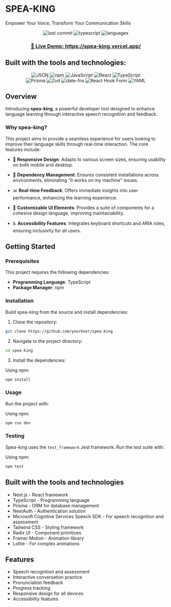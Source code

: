 # SPEA-KING

Empower Your Voice, Transform Your Communication Skills

<div align="center">
  <img src="https://img.shields.io/badge/last%20commit-yesterday-blue" alt="last commit" />
  <img src="https://img.shields.io/badge/typescript-98.5%25-blue" alt="typescript" />
  <img src="https://img.shields.io/badge/languages-3-blue" alt="languages" />
</div>

<div align="center">
  <h3><a href="https://spea-king.vercel.app/" target="_blank">🚀 Live Demo: https://spea-king.vercel.app/</a></h3>
</div>

## Built with the tools and technologies:

<div align="center">
  <img src="https://img.shields.io/badge/JSON-000000?style=for-the-badge&logo=json&logoColor=white" alt="JSON" />
  <img src="https://img.shields.io/badge/npm-CB3837?style=for-the-badge&logo=npm&logoColor=white" alt="npm" />
  <img src="https://img.shields.io/badge/JavaScript-F7DF1E?style=for-the-badge&logo=javascript&logoColor=black" alt="JavaScript" />
  <img src="https://img.shields.io/badge/React-61DAFB?style=for-the-badge&logo=react&logoColor=black" alt="React" />
  <img src="https://img.shields.io/badge/TypeScript-3178C6?style=for-the-badge&logo=typescript&logoColor=white" alt="TypeScript" />
</div>

<div align="center">
  <img src="https://img.shields.io/badge/Prisma-2D3748?style=for-the-badge&logo=prisma&logoColor=white" alt="Prisma" />
  <img src="https://img.shields.io/badge/Zod-3068B7?style=for-the-badge&logo=zod&logoColor=white" alt="Zod" />
  <img src="https://img.shields.io/badge/date--fns-770C56?style=for-the-badge&logo=date-fns&logoColor=white" alt="date-fns" />
  <img src="https://img.shields.io/badge/React%20Hook%20Form-EC5990?style=for-the-badge&logo=reacthookform&logoColor=white" alt="React Hook Form" />
  <img src="https://img.shields.io/badge/YAML-CB171E?style=for-the-badge&logo=yaml&logoColor=white" alt="YAML" />
</div>

## Overview

Introducing **spea-king**, a powerful developer tool designed to enhance language learning through interactive speech recognition and feedback.

### Why spea-king?

This project aims to provide a seamless experience for users looking to improve their language skills through real-time interaction. The core features include:

- 🎨 **Responsive Design**: Adapts to various screen sizes, ensuring usability on both mobile and desktop.

- 🔄 **Dependency Management**: Ensures consistent installations across environments, eliminating "it works on my machine" issues.

- 📊 **Real-time Feedback**: Offers immediate insights into user performance, enhancing the learning experience.

- 🧩 **Customizable UI Elements**: Provides a suite of components for a cohesive design language, improving maintainability.

- ♿ **Accessibility Features**: Integrates keyboard shortcuts and ARIA roles, ensuring inclusivity for all users.

## Getting Started

### Prerequisites

This project requires the following dependencies:

- **Programming Language**: TypeScript
- **Package Manager**: npm

### Installation

Build spea-king from the source and install dependencies:

1. Clone the repository:

```bash
git clone https://github.com/yourUser/spea-king
```

2. Navigate to the project directory:

```bash
cd spea-king
```

3. Install the dependencies:

Using npm:

```bash
npm install
```

### Usage

Run the project with:

Using npm:

```bash
npm run dev
```

### Testing

Spea-king uses the `test_framework` Jest framework. Run the test suite with:

Using npm:

```bash
npm test
```

## Built with the tools and technologies

- Next.js - React framework
- TypeScript - Programming language
- Prisma - ORM for database management
- NextAuth - Authentication solution
- Microsoft Cognitive Services Speech SDK - For speech recognition and assessment
- Tailwind CSS - Styling framework
- Radix UI - Component primitives
- Framer Motion - Animation library
- Lottie - For complex animations

## Features

- Speech recognition and assessment
- Interactive conversation practice
- Pronunciation feedback
- Progress tracking
- Responsive design for all devices
- Accessibility features

